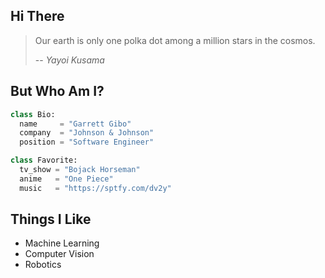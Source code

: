 ## Hi There

> Our earth is only one polka dot among a million stars in the cosmos.
>
> -- <cite>Yayoi Kusama</cite>


## But Who Am I?

```Python
class Bio:
  name     = "Garrett Gibo"
  company  = "Johnson & Johnson"
  position = "Software Engineer"

class Favorite:
  tv_show = "Bojack Horseman"
  anime   = "One Piece"
  music   = "https://sptfy.com/dv2y"
```

## Things I Like

* Machine Learning
* Computer Vision
* Robotics
